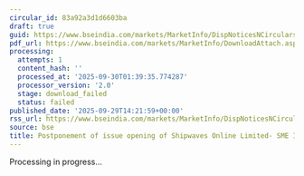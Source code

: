 ```yaml
---
circular_id: 83a92a3d1d6603ba
draft: true
guid: https://www.bseindia.com/markets/MarketInfo/DispNoticesNCirculars.aspx?Noticeid={75776696-16D6-4701-AF3D-1B55A0AA827C}&noticeno=20250929-76&dt=09/29/2025&icount=76&totcount=87&flag=0
pdf_url: https://www.bseindia.com/markets/MarketInfo/DownloadAttach.aspx?id=20250929-76&attachedId=
processing:
  attempts: 1
  content_hash: ''
  processed_at: '2025-09-30T01:39:35.774287'
  processor_version: '2.0'
  stage: download_failed
  status: failed
published_date: '2025-09-29T14:21:59+00:00'
rss_url: https://www.bseindia.com/markets/MarketInfo/DispNoticesNCirculars.aspx?Noticeid={75776696-16D6-4701-AF3D-1B55A0AA827C}&noticeno=20250929-76&dt=09/29/2025&icount=76&totcount=87&flag=0
source: bse
title: Postponement of issue opening of Shipwaves Online Limited- SME IPO
---
```


Processing in progress...